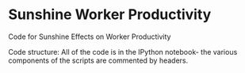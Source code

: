 # Sunshine Worker Productivity

Code for Sunshine Effects on Worker Productivity

Code structure: All of the code is in the IPython notebook- the various components of the scripts are commented by headers. 

